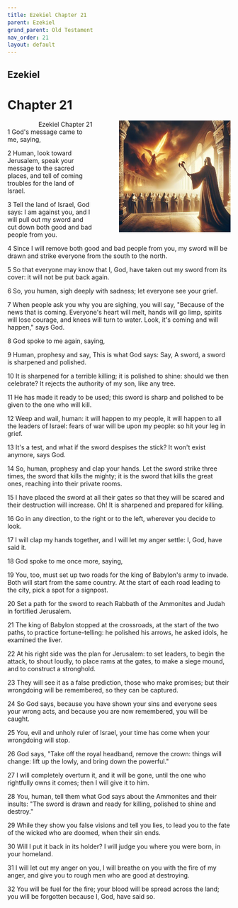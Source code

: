 ```yaml
---
title: Ezekiel Chapter 21
parent: Ezekiel
grand_parent: Old Testament
nav_order: 21
layout: default
---
```


## Ezekiel

# Chapter 21

<div style="clear: both; text-align: right;">
    <img src="/assets/Image/Ezekiel/500/21.jpg" alt="Ezekiel Chapter 21" class="chapter-image" style="max-width: 50%; height: auto; float: right; margin: 0 0 10px 10px; padding-left: 10%;">
    <figcaption style="font-size: 14px;">Ezekiel Chapter 21</figcaption>
</div>
1 God's message came to me, saying,

2 Human, look toward Jerusalem, speak your message to the sacred places, and tell of coming troubles for the land of Israel.

3 Tell the land of Israel, God says: I am against you, and I will pull out my sword and cut down both good and bad people from you.

4 Since I will remove both good and bad people from you, my sword will be drawn and strike everyone from the south to the north.

5 So that everyone may know that I, God, have taken out my sword from its cover: it will not be put back again.

6 So, you human, sigh deeply with sadness; let everyone see your grief.

7 When people ask you why you are sighing, you will say, "Because of the news that is coming. Everyone's heart will melt, hands will go limp, spirits will lose courage, and knees will turn to water. Look, it's coming and will happen," says God.

8 God spoke to me again, saying,

9 Human, prophesy and say, This is what God says: Say, A sword, a sword is sharpened and polished.

10 It is sharpened for a terrible killing; it is polished to shine: should we then celebrate? It rejects the authority of my son, like any tree.

11 He has made it ready to be used; this sword is sharp and polished to be given to the one who will kill.

12 Weep and wail, human: it will happen to my people, it will happen to all the leaders of Israel: fears of war will be upon my people: so hit your leg in grief.

13 It's a test, and what if the sword despises the stick? It won't exist anymore, says God.

14 So, human, prophesy and clap your hands. Let the sword strike three times, the sword that kills the mighty; it is the sword that kills the great ones, reaching into their private rooms.

15 I have placed the sword at all their gates so that they will be scared and their destruction will increase. Oh! It is sharpened and prepared for killing.

16 Go in any direction, to the right or to the left, wherever you decide to look.

17 I will clap my hands together, and I will let my anger settle: I, God, have said it.

18 God spoke to me once more, saying,

19 You, too, must set up two roads for the king of Babylon's army to invade. Both will start from the same country. At the start of each road leading to the city, pick a spot for a signpost.

20 Set a path for the sword to reach Rabbath of the Ammonites and Judah in fortified Jerusalem.

21 The king of Babylon stopped at the crossroads, at the start of the two paths, to practice fortune-telling: he polished his arrows, he asked idols, he examined the liver.

22 At his right side was the plan for Jerusalem: to set leaders, to begin the attack, to shout loudly, to place rams at the gates, to make a siege mound, and to construct a stronghold.

23 They will see it as a false prediction, those who make promises; but their wrongdoing will be remembered, so they can be captured.

24 So God says, because you have shown your sins and everyone sees your wrong acts, and because you are now remembered, you will be caught.

25 You, evil and unholy ruler of Israel, your time has come when your wrongdoing will stop.

26 God says, "Take off the royal headband, remove the crown: things will change: lift up the lowly, and bring down the powerful."

27 I will completely overturn it, and it will be gone, until the one who rightfully owns it comes; then I will give it to him.

28 You, human, tell them what God says about the Ammonites and their insults: "The sword is drawn and ready for killing, polished to shine and destroy."

29 While they show you false visions and tell you lies, to lead you to the fate of the wicked who are doomed, when their sin ends.

30 Will I put it back in its holder? I will judge you where you were born, in your homeland.

31 I will let out my anger on you, I will breathe on you with the fire of my anger, and give you to rough men who are good at destroying.

32 You will be fuel for the fire; your blood will be spread across the land; you will be forgotten because I, God, have said so.


